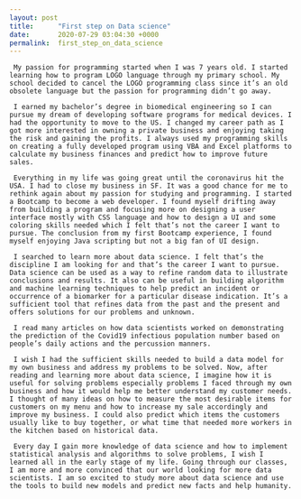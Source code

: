 ```yaml
---
layout: post
title:      "First step on Data science"
date:       2020-07-29 03:04:30 +0000
permalink:  first_step_on_data_science
---
```


     My passion for programming started when I was 7 years old. I started learning how to program LOGO language through my primary school. My school decided to cancel the LOGO programming class since it’s an old obsolete language but the passion for programming didn’t go away. 

     I earned my bachelor’s degree in biomedical engineering so I can pursue my dream of developing software programs for medical devices. I had the opportunity to move to the US. I changed my career path as I got more interested in owning a private business and enjoying taking the risk and gaining the profits. I always used my programming skills on creating a fully developed program using VBA and Excel platforms to calculate my business finances and predict how to improve future sales.

     Everything in my life was going great until the coronavirus hit the USA. I had to close my business in SF. It was a good chance for me to rethink again about my passion for studying and programming. I started a Bootcamp to become a web developer. I found myself drifting away from building a program and focusing more on designing a user interface mostly with CSS language and how to design a UI and some coloring skills needed which I felt that’s not the career I want to pursue. The conclusion from my first Bootcamp experience, I found myself enjoying Java scripting but not a big fan of UI design. 

     I searched to learn more about data science. I felt that’s the discipline I am looking for and that’s the career I want to pursue. Data science can be used as a way to refine random data to illustrate conclusions and results. It also can be useful in building algorithm and machine learning techniques to help predict an incident or occurrence of a biomarker for a particular disease indication. It’s a sufficient tool that refines data from the past and the present and offers solutions for our problems and unknown.

     I read many articles on how data scientists worked on demonstrating the prediction of the Covid19 infectious population number based on people’s daily actions and the percussion manners. 
  
     I wish I had the sufficient skills needed to build a data model for my own business and address my problems to be solved. Now, after reading and learning more about data science, I imagine how it is useful for solving problems especially problems I faced through my own business and how it would help me better understand my customer needs. I thought of many ideas on how to measure the most desirable items for customers on my menu and how to increase my sale accordingly and improve my business. I could also predict which items the customers usually like to buy together, or what time that needed more workers in the kitchen based on historical data.

     Every day I gain more knowledge of data science and how to implement statistical analysis and algorithms to solve problems, I wish I learned all in the early stage of my life. Going through our classes, I am more and more convinced that our world looking for more data scientists. I am so excited to study more about data science and use the tools to build new models and predict new facts and help humanity.
